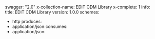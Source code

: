 swagger: "2.0"
x-collection-name: EDIT CDM Library
x-complete: 1
info:
  title: EDIT CDM Library
  version: 1.0.0
schemes:
- http
produces:
- application/json
consumes:
- application/json